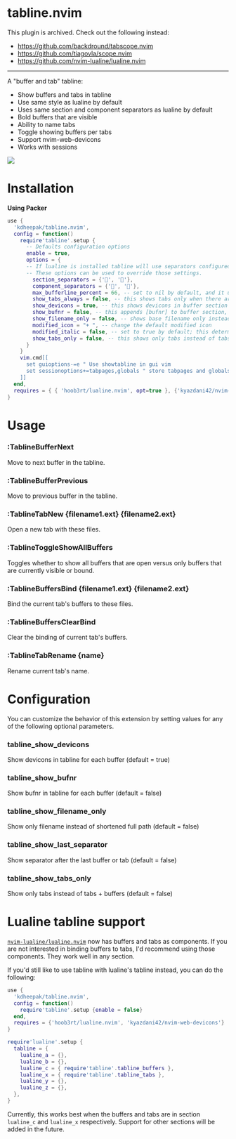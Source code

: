# tabline.nvim

This plugin is archived. Check out the following instead:

- https://github.com/backdround/tabscope.nvim
- https://github.com/tiagovla/scope.nvim
- https://github.com/nvim-lualine/lualine.nvim

---

A "buffer and tab" tabline:

- Show buffers and tabs in tabline
- Use same style as lualine by default
- Uses same section and component separators as lualine by default
- Bold buffers that are visible
- Ability to name tabs
- Toggle showing buffers per tabs
- Support nvim-web-devicons
- Works with sessions

![](https://user-images.githubusercontent.com/1813121/128622268-173d2d40-a391-4fc7-b3ad-d10f2be97013.gif)

# Installation

**Using Packer**

```lua
use {
  'kdheepak/tabline.nvim',
  config = function()
    require'tabline'.setup {
      -- Defaults configuration options
      enable = true,
      options = {
      -- If lualine is installed tabline will use separators configured in lualine by default.
      -- These options can be used to override those settings.
        section_separators = {'', ''},
        component_separators = {'', ''},
        max_bufferline_percent = 66, -- set to nil by default, and it uses vim.o.columns * 2/3
        show_tabs_always = false, -- this shows tabs only when there are more than one tab or if the first tab is named
        show_devicons = true, -- this shows devicons in buffer section
        show_bufnr = false, -- this appends [bufnr] to buffer section,
        show_filename_only = false, -- shows base filename only instead of relative path in filename
        modified_icon = "+ ", -- change the default modified icon
        modified_italic = false, -- set to true by default; this determines whether the filename turns italic if modified
        show_tabs_only = false, -- this shows only tabs instead of tabs + buffers
      }
    }
    vim.cmd[[
      set guioptions-=e " Use showtabline in gui vim
      set sessionoptions+=tabpages,globals " store tabpages and globals in session
    ]]
  end,
  requires = { { 'hoob3rt/lualine.nvim', opt=true }, {'kyazdani42/nvim-web-devicons', opt = true} }
}
```

# Usage

### :TablineBufferNext

Move to next buffer in the tabline.

### :TablineBufferPrevious

Move to previous buffer in the tabline.

### :TablineTabNew {filename1.ext} {filename2.ext}

Open a new tab with these files.

### :TablineToggleShowAllBuffers

Toggles whether to show all buffers that are open versus only buffers that are currently visible or bound.

### :TablineBuffersBind {filename1.ext} {filename2.ext}

Bind the current tab's buffers to these files.

### :TablineBuffersClearBind

Clear the binding of current tab's buffers.

### :TablineTabRename {name}

Rename current tab's name.

# Configuration

You can customize the behavior of this extension by setting values for any of the following optional parameters.

### tabline_show_devicons

Show devicons in tabline for each buffer (default = true)

### tabline_show_bufnr

Show bufnr in tabline for each buffer (default = false)

### tabline_show_filename_only

Show only filename instead of shortened full path (default = false)

### tabline_show_last_separator

Show separator after the last buffer or tab (default = false)

### tabline_show_tabs_only

Show only tabs instead of tabs + buffers (default = false)

# Lualine tabline support

[`nvim-lualine/lualine.nvim`](https://github.com/nvim-lualine/lualine.nvim) now has buffers and tabs as components.
If you are not interested in binding buffers to tabs, I'd recommend using those components. They work well in any section.

If you'd still like to use tabline with lualine's tabline instead, you can do the following:

```lua
use {
  'kdheepak/tabline.nvim',
  config = function()
    require'tabline'.setup {enable = false}
  end,
  requires = {'hoob3rt/lualine.nvim', 'kyazdani42/nvim-web-devicons'}
}

require'lualine'.setup {
  tabline = {
    lualine_a = {},
    lualine_b = {},
    lualine_c = { require'tabline'.tabline_buffers },
    lualine_x = { require'tabline'.tabline_tabs },
    lualine_y = {},
    lualine_z = {},
  },
}
```

Currently, this works best when the buffers and tabs are in section `lualine_c` and `lualine_x` respectively.
Support for other sections will be added in the future.
